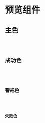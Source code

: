 # 预览组件

## 主色

<code src="../examples/overview-primary.tsx" />

## 成功色

<code src="../examples/overview-success.tsx" />

## 警戒色

<code src="../examples/overview-warning.tsx" />

## 失败色

<code src="../examples/overview-error.tsx" />

